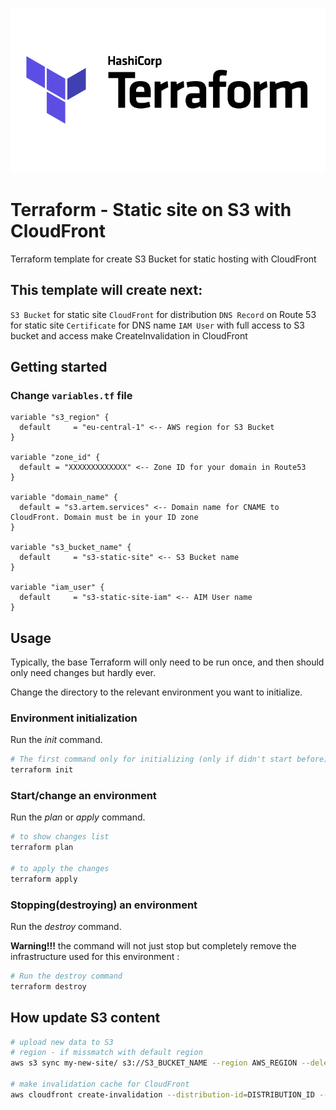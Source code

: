![terraform](terraform-logo.png)

# Terraform - Static site on S3 with CloudFront
Terraform template for create S3 Bucket for static hosting with CloudFront

## This template will create next:

`S3 Bucket` for static site
`CloudFront` for distribution
`DNS Record` on Route 53 for static site
`Certificate` for DNS name
`IAM User` with full access to S3 bucket and access make CreateInvalidation in CloudFront



## Getting started
### Change `variables.tf` file

```
variable "s3_region" {
  default     = "eu-central-1" <-- AWS region for S3 Bucket
}

variable "zone_id" {
  default = "XXXXXXXXXXXXX" <-- Zone ID for your domain in Route53
}

variable "domain_name" {
  default = "s3.artem.services" <-- Domain name for CNAME to CloudFront. Domain must be in your ID zone
}

variable "s3_bucket_name" {
  default     = "s3-static-site" <-- S3 Bucket name
}

variable "iam_user" {
  default     = "s3-static-site-iam" <-- AIM User name
}

```

## Usage
Typically, the base Terraform will only need to be run once, and then should only need changes but hardly ever.

Change the directory to the relevant environment you want to initialize.

### Environment initialization
Run the *init* command.
```bash
# The first command only for initializing (only if didn't start before)
terraform init

```
### Start/change an environment
Run the *plan* or *apply* command.
```bash
# to show changes list
terraform plan

# to apply the changes
terraform apply
```

### Stopping(destroying) an environment
Run the *destroy* command.

**Warning!!!** the command will not just stop but completely remove the infrastructure used for this environment :

```bash
# Run the destroy command
terraform destroy
```

## How update S3 content

```bash
# upload new data to S3
# region - if missmatch with default region
aws s3 sync my-new-site/ s3://S3_BUCKET_NAME --region AWS_REGION --delete

# make invalidation cache for CloudFront
aws cloudfront create-invalidation --distribution-id=DISTRIBUTION_ID --paths '/index.html'

```
